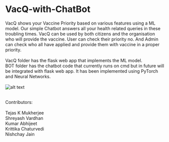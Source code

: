 # VacQ-with-ChatBot
VacQ shows your Vaccine Priority based on various features using a ML model. Our simple Chatbot answers all your health related queries in these troubling times. VacQ can be used by both citizens and the organisation who will provide the vaccine. User can check their priority no. And Admin can check who all have applied and provide them with vaccine in a proper priority.
<br>
<br>
VacQ folder has the flask web app that implements the ML model.<br>
BOT folder has the chatbot code that currently runs on cmd but in future will be integrated with flask web app. It has been implemented using PyTorch and Neural Networks.
<br><br>
![alt text](https://github.com/mukherjeetejas/VacQ-with-ChatBot/blob/main/UIUX/Google%20Pixel%202%20XL%20-%2012.png)<br><br>

Contributors: <br><br>
Tejas K Mukherjee<br>
Shreyash Vardhan<br>
Kumar Abhijeet<br>
Krittika Chaturvedi<br>
Nishchay Jain<br>
